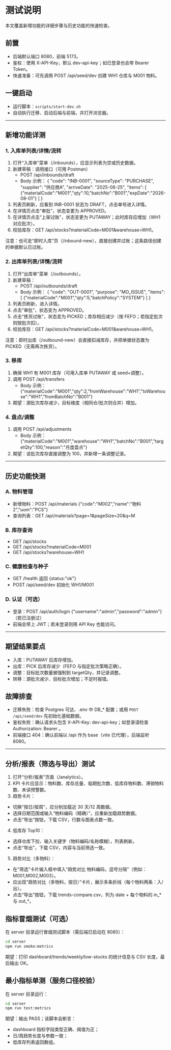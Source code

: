# 测试说明

本文覆盖新增功能的详细步骤与历史功能的快速检查。

## 前置
- 后端默认端口 8080，前端 5173。
- 鉴权：使用 X-API-Key，默认 dev-api-key；如已登录也会带 Bearer Token。
- 快速准备：可先调用 POST /api/seed/dev 创建 WH1 仓库与 M001 物料。

## 一键启动
- 运行脚本：`scripts/start-dev.sh`
- 自动执行迁移、启动后端与前端，并打开浏览器。

---

## 新增功能详测

### 1. 入库单列表/详情/流转
1) 打开“入库单”菜单（/inbounds），应显示列表为空或历史数据。
2) 新建草稿：调用接口（可用 Postman）
   - POST /api/inbounds/draft
   - Body 示例：
     {
       "code": "INB-0001",
       "sourceType": "PURCHASE",
       "supplier": "供应商A",
       "arriveDate": "2025-08-25",
       "items": [
         {"materialCode":"M001","qty":10,"batchNo":"B001","expDate":"2026-08-01"}
       ]
     }
3) 列表页刷新，应看到 INB-0001 状态为 DRAFT，点击单号进入详情。
4) 在详情页点击“审批”，状态变更为 APPROVED。
5) 在详情页点击“上架过账”，状态变更为 PUTAWAY；此时库存应增加（WH1 对应批次）。
6) 校验库存：GET /api/stocks?materialCode=M001&warehouse=WH1。

注意：也可走“即时入库”页（/inbound-new），直接创建并过账；这条路径创建的单据默认已过账。

### 2. 出库单列表/详情/流转
1) 打开“出库单”菜单（/outbounds）。
2) 新建草稿：
   - POST /api/outbounds/draft
   - Body 示例：
     {
       "code": "OUT-0001",
       "purpose": "MO_ISSUE",
       "items": [
         {"materialCode":"M001","qty":5,"batchPolicy":"SYSTEM"}
       ]
     }
3) 列表页刷新，进入详情。
4) 点击“审批”，状态变为 APPROVED。
5) 点击“拣货过账”，状态变为 PICKED；库存相应减少（按 FEFO；若指定批次则按批次扣）。
6) 校验库存：GET /api/stocks?materialCode=M001&warehouse=WH1。

注意：即时出库（/outbound-new）会直接扣减库存，并把单据状态置为 PICKED（无需再次拣货）。

### 3. 移库
1) 确保 WH1 有 M001 库存（可用入库单 PUTAWAY 或 seed+调整）。
2) 调用 POST /api/transfers
   - Body 示例：
     {"materialCode":"M001","qty":2,"fromWarehouse":"WH1","toWarehouse":"WH1","fromBatchNo":"B001"}
3) 期望：源批次库存减少，目标维度（相同仓/批次则合并）增加。

### 4. 盘点/调整
1) 调用 POST /api/adjustments
   - Body 示例：
     {"materialCode":"M001","warehouse":"WH1","batchNo":"B001","targetQty":100,"reason":"月度盘点"}
2) 期望：该批次库存直接调整为 100，并新增一条调整记录。

---

## 历史功能快测

### A. 物料管理
- 新增物料：POST /api/materials
  {"code":"M002","name":"物料2","uom":"PCS"}
- 查询列表：GET /api/materials?page=1&pageSize=20&q=M

### B. 库存查询
- GET /api/stocks
- GET /api/stocks?materialCode=M001
- GET /api/stocks?warehouse=WH1

### C. 健康检查与种子
- GET /health 返回 {status:"ok"}
- POST /api/seed/dev 初始化 WH1/M001

### D. 认证（可选）
- 登录：POST /api/auth/login {"username":"admin","password":"admin"}（若已注册过）
- 前端会带上 JWT；若未登录则用 API Key 也能访问。

---

## 期望结果要点
- 入库：PUTAWAY 后库存增加。
- 出库：PICK 后库存减少（FEFO 与指定批次策略正确）。
- 调整：目标批次数量被强制到 targetQty，并记录调整。
- 转移：源批次减少、目标批次增加；不足时报错。

## 故障排查
- 迁移失败：检查 Postgres 可达、.env 中 DB_* 配置；或用 `POST /api/seed/dev` 先初始化基础数据。
- 鉴权失败：确认请求头包含 X-API-Key: dev-api-key；如登录请检查 Authorization: Bearer <token>。
- 前端接口 404：确认前端以 /api 作为 base（vite 已代理），后端监听 8080。

---

## 分析/报表（筛选与导出）测试
1) 打开“分析/报表”页面（/analytics）。
2) KPI 卡片应显示：物料数、库存总量、临期批次数、低库存物料数、滞销物料数、未读预警数。
3) 趋势卡片：
  - 切换“按日/按周”，应分别加载近 30 天/12 周数据。
  - 选择日期范围或输入“物料编码（精确）”，应重新加载趋势数据。
  - 点击“导出”按钮，下载 CSV，行数与图表点数一致。
4) 低库存 Top10：
  - 选择仓库下拉、输入关键字（物料编码/名称模糊），列表刷新。
  - 点击“导出”，下载 CSV，内容与当前筛选一致。

5) 趋势对比（多物料）：
  - 在“筛选”卡片输入框中填入“趋势对比 物料编码，逗号分隔”（例如：M001,M002,M003）。
  - 应出现“趋势对比（多物料，按日）”卡片，展示多条折线（每个物料两条：入/出）。
  - 点击“导出”按钮，下载 trends-compare.csv，列为 date + 每个物料的 in_* 与 out_*。

## 指标冒烟测试（可选）
在 server 目录运行冒烟测试脚本（需后端已启动在 8080）：

```bash
cd server
npm run smoke:metrics
```

期望：打印 dashboard/trends/weekly/low-stocks 的统计信息与 CSV 长度，最后输出 OK。

## 最小指标单测（服务口径校验）
在 server 目录运行：

```bash
cd server
npm run test:metrics
```

期望：输出 PASS；该脚本会断言：
- dashboard 指标字段类型正确、阈值为正；
- 日/周趋势长度与参数一致；
- 低库存列表返回数组。
